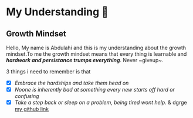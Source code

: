 # My Understanding :monocle_face:

## Growth Mindset

Hello, My name is Abdulahi and this is my understanding about the growth mindset.To me the growth mindset means that every thing is learnable and ***hardwork and persistance trumps everything***. Never ~giveup~.

3 things i need to remember is that 

- [x] *Embrace the hardships and take them head on*
- [x] *Noone is inherently bad at something every new starts off hard or confusing*
- [x] *Take a step back or sleep on a problem, being tired wont help.* 
& dgrge
[my github link](https://github.com/AbdulahiMohamud)
